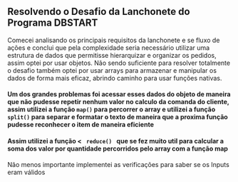 
## Resolvendo o Desafio da Lanchonete do Programa DBSTART
<p>
  Comecei analisando os principais requisitos da lanchonete e se fluxo de ações e conclui que pela complexidade seria necessário utilizar uma estrutura de dados que permitisse 
  hierarquizar e organizar os pedidos, assim optei por usar objetos. Não sendo suficiente para resolver totalmente o desafio também optei por usar arrays para armazenar e manipular os
  dados de forma mais eficaz, abrindo caminho para usar funções nativas.
  <h4>Um dos grandes problemas foi acessar esses dados do objeto de maneira que não pudesse repetir nenhum valor no calculo da comanda do cliente, assim utilizei a função <code>map()</code> para 
  percorrer o array e utilizei a função <code>split()</code> para separar e formatar o texto de maneira que a proxima função pudesse reconhecer o item de maneira eficiente</h1>
  <h4>Assim utilizei a função < <code> reduce() </code> que se fez muito util para calcular a soma dos valor por quantidade percorridos pelo array com a função map </h4>
  <p> Não menos importante implementei as verificações para saber se os Inputs eram válidos</p>
</p>
